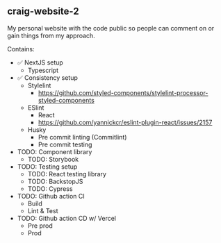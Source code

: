 ## craig-website-2

My personal website with the code public so people can comment on or gain things from my approach.

Contains:
- ✅ NextJS setup
    - Typescript
- ✅ Consistency setup
    - Stylelint
        - https://github.com/styled-components/stylelint-processor-styled-components
    - ESlint
        - React
        - https://github.com/yannickcr/eslint-plugin-react/issues/2157
    - Husky
        - Pre commit linting (Commitlint)
        - Pre commit testing
- TODO: Component library
    - TODO: Storybook
- TODO: Testing setup
    - TODO: React testing library
    - TODO: BackstopJS
    - TODO: Cypress
- TODO: Github action CI
    - Build
    - Lint & Test
- TODO: Github action CD w/ Vercel
    - Pre prod
    - Prod